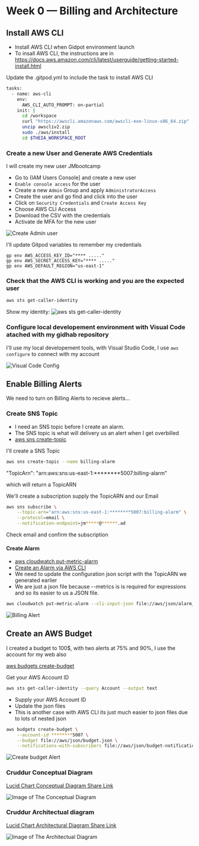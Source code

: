# Week 0 — Billing and Architecture

## Install AWS CLI

- Install AWS CLI when Gidpot environment launch
- To insall AWS CLI, the instructions are in https://docs.aws.amazon.com/cli/latest/userguide/getting-started-install.html

Update the .gitpod.yml to include the task to install AWS CLI


```sh
tasks:
  - name: aws-cli
    env:
      AWS_CLI_AUTO_PROMPT: on-partial
    init: |
      cd /workspace
      curl "https://awscli.amazonaws.com/awscli-exe-linux-x86_64.zip" -o "awscliv2.zip"
      unzip awscliv2.zip
      sudo ./aws/install
      cd $THEIA_WORKSPACE_ROOT
```

### Create a new User and Generate AWS Credentials
I will create my new user JMbootcamp

- Go to (IAM Users Console] and create a new user
- `Enable console access` for the user
- Create a new `Admin` Group and apply `AdministratorAccess`
- Create the user and go find and click into the user
- Click on `Security Credentials` and `Create Access Key`
- Choose AWS CLI Access
- Download the CSV with the credentials
- Activate de MFA for the new user

![Create Admin user](_docs/assets/week0/Admin_user.png) 

I'll update Gitpod variables to remember my credentials
```
gp env AWS_ACCESS_KEY_ID="**** ....."
gp env AWS_SECRET_ACCESS_KEY="**** ....."
gp env AWS_DEFAULT_REGION="us-east-1"
```

### Check that the AWS CLI is working and you are the expected user

```sh
aws sts get-caller-identity
```
Show my identity:
![aws sts get-caller-identity](_docs/assets/week0/get_caller_identity.png) 

### Configure local developement environment with Visual Code atached with my gidhab repository
I'll use my local developement tools, with Visual Studio Code, I use ```aws configure``` to connect with my account

![Visual Code Config](_docs/assets/week0/Visual_code_config_local.png)


## Enable Billing Alerts

We need to turn on Billing Alerts to recieve alerts...

### Create SNS Topic

- I need an SNS topic before I create an alarm.
- The SNS topic is what will delivery us an alert when I get overbilled
- [aws sns create-topic](https://docs.aws.amazon.com/cli/latest/reference/sns/create-topic.html)

I'll create a SNS Topic
```sh
aws sns create-topic --name billing-alarm
```
"TopicArn": "arn:aws:sns:us-east-1:********5007:billing-alarm"

which will return a TopicARN

We'll create a subscription supply the TopicARN and our Email
```sh
aws sns subscribe \
    --topic-arn="arn:aws:sns:us-east-1:********5007:billing-alarm" \
    --protocol=email \
    --notification-endpoint=jm*****@******.ad
```

Check email and confirm the subscription

#### Create Alarm

- [aws cloudwatch put-metric-alarm](https://docs.aws.amazon.com/cli/latest/reference/cloudwatch/put-metric-alarm.html)
- [Create an Alarm via AWS CLI](https://aws.amazon.com/premiumsupport/knowledge-center/cloudwatch-estimatedcharges-alarm/)
- We need to update the configuration json script with the TopicARN we generated earlier
- We are just a json file because --metrics is is required for expressions and so its easier to us a JSON file.

```sh
aws cloudwatch put-metric-alarm --cli-input-json file://aws/json/alarm_config.json
```

![Billing Alert](_docs/assets/week0/Billing_Alert.png)

## Create an AWS Budget
I created a budget to 100$, with two alerts at 75% and 90%, I use the account for my web also

[aws budgets create-budget](https://docs.aws.amazon.com/cli/latest/reference/budgets/create-budget.html)

Get your AWS Account ID
```sh
aws sts get-caller-identity --query Account --output text
```

- Supply your AWS Account ID
- Update the json files
- This is another case with AWS CLI its just much easier to json files due to lots of nested json

```sh
aws budgets create-budget \
    --account-id ********5007 \
    --budget file://aws/json/budget.json \
    --notifications-with-subscribers file://aws/json/budget-notifications-with-subscribers.json
```
![Create budget Alert](_docs/assets/week0/Budget_alert_100.png)

### Cruddur Conceptual Diagram

[Lucid Chart Conceptual Diagram Share Link](https://lucid.app/lucidchart/d450e2fa-da55-4f2f-8cba-a54fff53fada/edit?viewport_loc=-1460%2C133%2C1579%2C1077%2C0_0&invitationId=inv_69c7750a-3dae-4ba8-82bc-9a91b613bb7d![image](https://user-images.githubusercontent.com/37512346/219849175-ff28a336-dee2-4054-9084-9d29f32a8928.png)
)

![Image of The Conceptual Diagram](_docs/assets/week0/cruddur_Conceptual_Diagram.png) 

### Cruddur Architectual diagram

[Lucid Chart Architectural Diagram Share Link](https://lucid.app/lucidchart/043298e9-7b3e-4ba9-94a4-cc3466f7f525/edit?view_items=9C4xYp1cbfzw&invitationId=inv_6a5b5d81-b8bf-492a-b70a-7542f342cb5f![image](https://user-images.githubusercontent.com/37512346/219849185-67a3eee6-ccad-4ec0-8b5b-f0b21399f3fe.png)
)

![Image of The Architectual Diagram](_docs/assets/week0/cruddur_Architectual_Diagram.png) 

